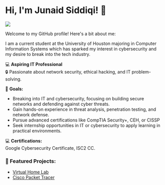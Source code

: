 # Hi, I'm Junaid Siddiqi! 👋
<a href="https://www.linkedin.com/in/jsiddiqi/"><img src="https://img.shields.io/badge/-LinkedIn-0072b1?&style=for-the-badge&logo=linkedin&logoColor=white" /></a>

Welcome to my GitHub profile! Here's a bit about me:

I am a current student at the University of Houston majoring in Computer Information Systems which has sparked my interest in cybersecurity and my desire to break into the tech industry.

💻 **Aspiring IT Professional**  
🔒 Passionate about network security, ethical hacking, and IT problem-solving.

🎯 **Goals:**

- Breaking into IT and cybersecurity, focusing on building secure networks and defending against cyber threats.
- Gain hands-on experience in threat analysis, penetration testing, and network defense.
- Pursue advanced certifications like CompTIA Security+, CEH, or CISSP
- Seek internship opportunities in IT or cybersecurity to apply learning in practical environments.

💻 **Certifications:**  
Google Cybersecurity Certificate, ISC2 CC.

### 📌 Featured Projects:
- [Virtual Home Lab](https://github.com/junaidsiddiqi/homelab-project)
- [Cisco Packet Tracer](https://github.com/junaidsiddiqi/packet-tracer-project)
